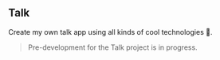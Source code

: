 ## Talk

Create my own talk app using all kinds of cool technologies 💬.

> Pre-development for the Talk project is in progress.
